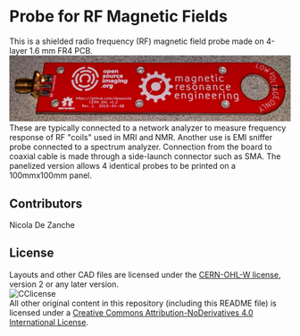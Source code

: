 # Probe for RF Magnetic Fields

This is a shielded radio frequency (RF) magnetic field probe made on 4-layer 1.6 mm FR4 PCB.
![sniffer probe](IMG_20190426_123132.jpg)
These are typically connected to a network analyzer to measure frequency response of RF "coils" used in MRI and NMR.
Another use is EMI sniffer probe connected to a spectrum analyzer. 
Connection from the board to coaxial cable is made through a side-launch connector such as SMA.
The panelized version allows 4 identical probes to be printed on a 100mmx100mm panel.

## Contributors
Nicola De Zanche

## License
Layouts and other CAD files are licensed under the [CERN-OHL-W license](https://ohwr.org/cern_ohl_w_v2.pdf), version 2 or any later version.\
![CClicense](https://i.creativecommons.org/l/by-nd/4.0/88x31.png)\
All other original content in this repository (including this README file) is licensed under a [Creative Commons Attribution-NoDerivatives 4.0 International License](https://creativecommons.org/licenses/by-nd/4.0/).
